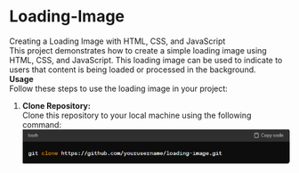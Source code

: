 # Loading-Image
Creating a Loading Image with HTML, CSS, and JavaScript <br>
This project demonstrates how to create a simple loading image using HTML, CSS, and JavaScript. This loading image can be used to indicate to users that content is being loaded or processed in the background.<br>
<b>Usage</b><br>
Follow these steps to use the loading image in your project:<br>
1. <b>Clone Repository:</b><br>
Clone this repository to your local machine using the following command:<br>
 <img src="ss1.PNG" ><BR>
